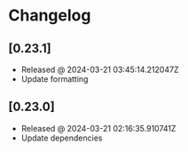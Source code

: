 # Changelog

## [0.23.1]

- Released @ 2024-03-21 03:45:14.212047Z
- Update formatting

## [0.23.0]

- Released @ 2024-03-21 02:16:35.910741Z
- Update dependencies
